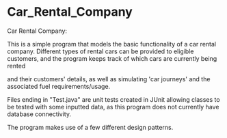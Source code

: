 # Car_Rental_Company

Car Rental Company:

This is a simple program that models the basic functionality of a car rental company. Different types of rental cars can be provided to eligible customers, and the program keeps track of which cars are currently being rented 

and their customers' details, as well as simulating 'car journeys' and the associated fuel requirements/usage. 

Files ending in "Test.java" are unit tests created in JUnit allowing classes to be tested with some inputted data, as this program does not currently have database connectivity. 

The program makes use of a few different design patterns.
